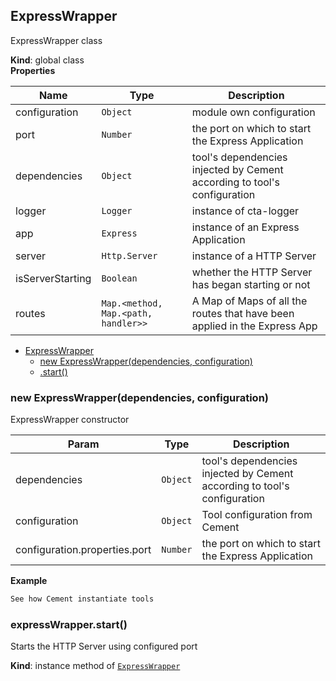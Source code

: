 <a name="ExpressWrapper"></a>

## ExpressWrapper
ExpressWrapper class

**Kind**: global class  
**Properties**

| Name | Type | Description |
| --- | --- | --- |
| configuration | <code>Object</code> | module own configuration |
| port | <code>Number</code> | the port on which to start the Express Application |
| dependencies | <code>Object</code> | tool's dependencies injected by Cement according to tool's configuration |
| logger | <code>Logger</code> | instance of cta-logger |
| app | <code>Express</code> | instance of an Express Application |
| server | <code>Http.Server</code> | instance of a HTTP Server |
| isServerStarting | <code>Boolean</code> | whether the HTTP Server has began starting or not |
| routes | <code>Map.&lt;method, Map.&lt;path, handler&gt;&gt;</code> | A Map of Maps of all the routes that have been applied in the Express App |


* [ExpressWrapper](#ExpressWrapper)
    * [new ExpressWrapper(dependencies, configuration)](#new_ExpressWrapper_new)
    * [.start()](#ExpressWrapper+start)

<a name="new_ExpressWrapper_new"></a>

### new ExpressWrapper(dependencies, configuration)
ExpressWrapper constructor


| Param | Type | Description |
| --- | --- | --- |
| dependencies | <code>Object</code> | tool's dependencies injected by Cement according to tool's configuration |
| configuration | <code>Object</code> | Tool configuration from Cement |
| configuration.properties.port | <code>Number</code> | the port on which to start the Express Application |

**Example**  
```js
See how Cement instantiate tools
```
<a name="ExpressWrapper+start"></a>

### expressWrapper.start()
Starts the HTTP Server using configured port

**Kind**: instance method of <code>[ExpressWrapper](#ExpressWrapper)</code>  
